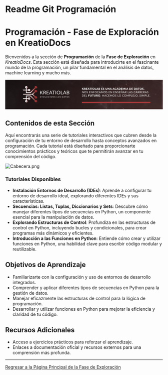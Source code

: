 # Readme Git Programación

# Programación - Fase de Exploración en KreatioDocs

Bienvenidos a la sección de **Programación** de la **Fase de Exploración** en *KreatioDocs*. Esta sección está diseñada para introducirte en el fascinante mundo de la programación, un pilar fundamental en el análisis de datos, machine learning y mucho más.

![Cabecera.png](/img/Cabecera.png)


## Contenidos de esta Sección

Aquí encontrarás una serie de tutoriales interactivos que cubren desde la configuración de tu entorno de desarrollo hasta conceptos avanzados en programación. Cada tutorial está diseñado para proporcionarte conocimientos prácticos y teóricos que te permitirán avanzar en tu comprensión del código.

![Cabecera.png](/img/mockupProgramacion.png)


### Tutoriales Disponibles

- **Instalación Entornos de Desarrollo (IDEs)**: Aprende a configurar tu entorno de desarrollo ideal, explorando diferentes IDEs y sus características.
- **Secuencias: Listas, Tuplas, Diccionarios y Sets**: Descubre cómo manejar diferentes tipos de secuencias en Python, un componente esencial para la manipulación de datos.
- **Explorando Estructuras de Control**: Profundiza en las estructuras de control en Python, incluyendo bucles y condicionales, para crear programas más dinámicos y eficientes.
- **Introducción a las Funciones en Python**: Entiende cómo crear y utilizar funciones en Python, una habilidad clave para escribir código modular y reutilizable.

## Objetivos de Aprendizaje

- Familiarizarte con la configuración y uso de entornos de desarrollo integrados.
- Comprender y aplicar diferentes tipos de secuencias en Python para la gestión de datos.
- Manejar eficazmente las estructuras de control para la lógica de programación.
- Desarrollar y utilizar funciones en Python para mejorar la eficiencia y claridad de tu código.

## Recursos Adicionales

- Acceso a ejercicios prácticos para reforzar el aprendizaje.
- Enlaces a documentación oficial y recursos externos para una comprensión más profunda.

---

[Regresar a la Página Principal de la Fase de Exploración](../README.md)